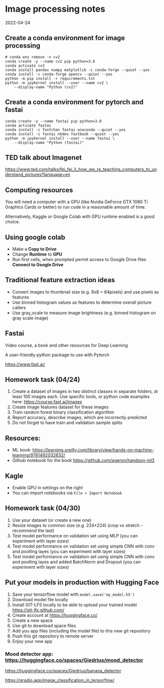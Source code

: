 # Image processing notes

2022-04-24

## Create a conda environment for image processing

```
# conda env remove -n cv2
conda create -y --name cv2 pip python=3.8
conda activate cv2
conda install pandas numpy matplotlib -c conda-forge --quiet --yes
conda install -c conda-forge opencv --quiet --yes
python -m pip install -r requirements.txt
python -m ipykernel install --user --name cv2 \
    --display-name "Python (cv2)"
```

## Create a conda environment for pytorch and fastai

```
conda create -y --name fastai pip python=3.8
conda activate fastai
conda install -c fastchan fastai anaconda --quiet --yes
conda install -c fastai nbdev fastbook --quiet --yes
python -m ipykernel install --user --name fastai \
    --display-name "Python (fastai)"
```

## TED talk about Imagenet

https://www.ted.com/talks/fei_fei_li_how_we_re_teaching_computers_to_understand_pictures?language=en

## Computing resources

You will need a computer with a GPU (like Nvidia GeForce GTX 1080 Ti Graphics Cards or better) to run code in a reasonable amount of time.

Alternatively, Kaggle or Google Colab with GPU runtime enabled is a good choice.

## Using google colab

 - Make a **Copy to Drive**
 - Change **Runtime** to **GPU**
 - Run first cells, when prompted permit access to Google Drive files **Connect to Google Drive**
 
 
 ## Traditional feature extraction ideas
 
 - Convert images to thumbnail size (e.g. 8x8 = 64pixels) and use pixels as features
 - Use binned histogram values as features to determine overall picture callers
 - Use gray_scale to measure image brightness (e.g. binned histogram on gray scale image)
 
 ## Fastai
 
 Video course, a book and other resources for Deep Learning
 
 A user-friendly python package to use with Pytorch
 
 https://www.fast.ai/
 
 ## Homework task (04/24)
 
 1. Create a dataset of images in two distinct classes in separate folders, at least 100 images each. Use specific tools, or python code examples here:  https://course.fast.ai/images
 2. Create image features dataset for these images
 3. Train random forest binary classification algorithm
 4. Report accuracy, describe images, which are incorrectly predicted
 5. Do not forget to have train and validation sample splits
 
 ## Resources:
 - ML book: https://learning.oreilly.com/library/view/hands-on-machine-learning/9781492032632/
 - Github notebook for the book https://github.com/ageron/handson-ml3
 
 ## Kagle
 - Enable GPU in settings on the right
 - You can import notebooks via `File > Import Notebook`
 
  ## Homework task (04/30)
  
  1. Use your dataset (or create a new one)
  2. Resize images to common size (e.g. 224\*224) (crop vs stretch - recommend the last)
  3. Test model performance on validation set using MLP (you can experiment with layer sizes)
  4. Test model performance on validation set using simple CNN with conv and poolling layes (you can experiment with layer sizes)
  5. Test model performance on validation set using simple CNN with conv and poolling layes and added BatchNorm and Dropout (you can experiment with layer sizes)

 ## Put your models in production with Hugging Face
 
  1. Save your tensorflow model with `model.save('my_model.h5')` 
  2. Download model file locally
  3. Install GIT-LFS locally to be able to upload your trained model https://git-lfs.github.com/
  4. Create account at https://huggingface.co/
  5. Create a new space
  6. Use git to download space files
  7. Add you app files (including the model file) to this new git repository
  8. Push this git repository to remote server
  9. Enjoy your new app
  
  ### Mood detector app: https://huggingface.co/spaces/Giedrius/mood_detector
  
  https://huggingface.co/spaces/Giedrius/banana_detector
  
  https://gradio.app/image_classification_in_tensorflow/